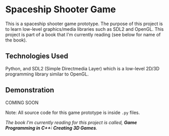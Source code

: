 # Spaceship Shooter Game

This is a spaceship shooter game prototype. The purpose of this project is to learn low-level graphics/media libraries such as SDL2 and OpenGL. This project is part of a book that I'm currently reading (see below for name of the book).

## Technologies Used

Python, and SDL2 (Simple Directmedia Layer) which is a low-level 2D/3D programming library similar to OpenGL.

## Demonstration

COMING SOON

Note: All source code for this game prototype is inside `.py` files.

*The book I'm currently reading for this project is called, **Game Programming in C++: Creating 3D Games**.*
